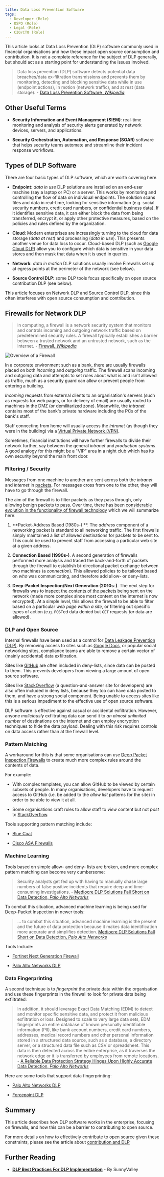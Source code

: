 ```yaml
---
title: Data Loss Prevention Software
tags: 
  - Developer (Role)
  - OSPO (Role)
  - Legal (Role)
  - CIO/CTO (Role)
---
```


This article looks at Data Loss Prevention (DLP) software commonly used in financial organisations and how these impact open source consumption and contribution.  It is not a complete reference for the subject of DLP generally, but should act as a starting point for understanding the issues involved. 

> Data loss prevention (DLP) software detects potential data breaches/data ex-filtration transmissions and prevents them by monitoring, detecting and blocking sensitive data while in use (endpoint actions), in motion (network traffic), and at rest (data storage). - [Data Loss Prevention Software, _Wikipedia_](https://en.wikipedia.org/wiki/Data_loss_prevention_software)

## Other Useful Terms

- **Security Information and Event Management (SIEM)**: real-time monitoring and analysis of security alerts generated by network devices, servers, and applications.

- **Security Orchestration, Automation, and Response (SOAR)** software that helps security teams automate and streamline their incident response workflows.

## Types of DLP Software

There are four basic types of DLP software, which are worth covering here:

- **Endpoint**: _data in use_ DLP solutions are installed on an end-user machine (say a laptop or PC) or a server.  This works by monitoring and controlling the flow of data on individual endpoints. The solution scans files and data in real-time, looking for sensitive information (e.g. social security numbers, credit card numbers, or confidential business data).  If it identifies sensitive data, it can either block the data from being transferred, encrypt it, or apply other protective measures, based on the policies and rules defined by the organization. 

- **Cloud**: Modern enterprises are increasingly turning to the cloud for data storage (_data at rest_) and processing (_data in use_).  This presents another venue for data loss to occur.  Cloud-based DLP (such as [Google Cloud DLP](https://cloud.google.com/dlp)) allow you to configure which data is sensitive in your data stores and then mask that data when it is used in queries.   

- **Network**: _data in motion_ DLP solutions usually involve Firewalls set up at egress points at the perimeter of the network (see below).  

- **Source Control DLP**: some DLP tools focus specifically on open source contribution DLP (see below). 

This article focuses on Network DLP and Source Control DLP, since this often interferes with open source consumption and contribution.

## Firewalls for Network DLP

> In computing, a firewall is a network security system that monitors and controls incoming and outgoing network traffic based on predetermined security rules. A firewall typically establishes a barrier between a trusted network and an untrusted network, such as the Internet.  - [Firewall, _Wikipedia_](https://en.wikipedia.org/wiki/Firewall_(computing))

![Overview of a Firewall](/img/bok/firewall.png)

In a corporate environment such as a bank, there are usually firewalls placed on both _incoming_ and _outgoing_ traffic.  The firewall scans incoming and outgoing data and attempts to set rules about what is and isn't allowed as traffic, much as a security guard can allow or prevent people from entering a building.

_Incoming_ requests from external clients to an organisation's servers (such as requests for web pages, or for delivery of email) are usually routed to machines in the DMZ (or demilitarized zone).   Meanwhile, the _intranet_ contains most of the bank's private hardware including the PCs of the bank's staff.  

Staff connecting from home will usually access the _intranet_ (as though they were in the building) via a [Virtual Private Network (VPN)](https://en.wikipedia.org/wiki/Virtual_private_network).

Sometimes, financial institutions will have further firewalls to divide their network further, say between the general _intranet_ and _production systems_.  A good analogy for this might be a "VIP" area in a night club which has its own security beyond the main front door.

### Filtering / Security

Messages from one machine to another are sent across both the _intranet_ and _internet_ in [packets](https://en.wikipedia.org/wiki/Internet_Protocol).  For messages cross from one to the other, they will have to go through the firewall.

The aim of the firewall is to filter packets as they pass through, only allowing benign packets to pass.  Over time, there has been [considerable evolution in the functionality of firewall technology](https://en.wikipedia.org/wiki/Firewall_(computing)) which we will summarize here:

1.  **Packet-Address Based (1980s-) **. The _address_ component of a networking packet is standard to all networking traffic.  The first firewalls simply maintained a list of allowed destinations for packets to be sent to.   This could be used to prevent staff from accessing a particular web site at a given address.
    
2.  **Connection Based (1990s-)**.  A second generation of firewalls performed more analysis and traced the back-and-forth of packets through the firewall to establish bi-directional packet exchange between two machines (a _connection_).  This allowed policies to be tailored based on _who_ was communicating, and therefore add allow- or deny-lists.

3.  **Deep-Packet Inspection/Next Generation (2010s-)**.  The next step for firewalls was to [inspect the contents of the packets](https://en.wikipedia.org/wiki/Deep_packet_inspection) being sent on the network (made more complex since most content on the internet is now encrypted).  At a simple level, this allows the firewall to be able to filter based on a particular _web page within a site_, or filtering out specific types of action (e.g. `POST`ed data denied but `GET` requests _for_ data are allowed).    

### DLP and Open Source

Internal firewalls have been used as a control for [Data Leakage Prevention (DLP)](../Activities/Level-3/Data-Leakage-Prevention).  By removing access to sites such as [Google Docs](https://docs.google.com), or popular social networking sites, compliance teams are able to remove a certain vector of (mainly accidental) data exfiltration.  

Sites like [GitHub](https://github.com) are often included in deny-lists, since data can be posted to them.  This prevents developers from viewing a large amount of open source software.  

Sites like [StackOverflow](https://stackoverflow.com) (a question-and-answer site for developers) are also often included in deny lists, because they too can have data posted to them, and have a strong social component.  Being unable to access sites like this is a serious impediment to the effective use of open source software.

DLP software is effective against casual or accidental exfiltration.  However, anyone _maliciously_ exfiltrating data can send it to _an almost unlimited number_ of destinations on the internet and can employ encryption techniques to hide the data payload.  Dealing with this risk requires controls on data access rather than at the firewall level.  

### Pattern Matching

A workaround for this is that some organisations can use [Deep Packet Inspection Firewalls](https://en.wikipedia.org/wiki/Deep_packet_inspection) to create much more complex rules around the contents of data.  

For example:

 - With complex templates, you can allow GitHub to be viewed by certain subsets of people.   In many organisations, developers have to request access to GitHub (i.e. be added to the _allow list_ patterns for the site) in order to be able to view it at all.
 
 - Some organisations craft rules to allow staff to _view_ content but not _post_ to [StackOverflow](https://stackoverflow.com).

Tools supporting pattern matching include:

- [Blue Coat](https://docs.broadcom.com/doc/bc-dlp-en)

- [Cisco ASA Firewalls](https://www.cisco.com/c/en/us/products/security/adaptive-security-appliance-asa-software/index.html)

### Machine Learning

Tools based on simple allow- and deny- lists are broken, and more complex pattern matching can become very cumbersome:

> Security analysts get fed up with having to manually chase large numbers of false positive incidents that require deep and time-consuming investigations. - [Mediocre DLP Solutions Fall Short on Data Detection, _Palo Alto Networks_](https://www.paloaltonetworks.com/blog/network-security/mediocre-dlp_solutions-fall-short-on-data-detection/)

To combat this situation, advanced machine learning is being used for Deep-Packet Inspection in newer tools:

> ... to combat this situation, advanced machine learning is the present and the future of data protection because it makes data identification more accurate and simplifies detection.  [Mediocre DLP Solutions Fall Short on Data Detection, _Palo Alto Networks_](https://www.paloaltonetworks.com/blog/network-security/mediocre-dlp_solutions-fall-short-on-data-detection/)

Tools Include:

- [Fortinet Next Generation Firewall](https://www.fortinet.com/products/next-generation-firewall)

- [Palo Alto Networks DLP](https://www.paloaltonetworks.com/network-security/enterprise-data-loss-prevention)


### Data Fingerprinting

A second technique is to _fingerprint_ the private data within the organisation and use these fingerprints in the firewall to look for private data being exfiltrated:

> In addition, it should leverage Exact Data Matching (EDM) to detect and monitor specific sensitive data, and protect it from malicious exfiltration or loss. Designed to scale to very large data sets, EDM fingerprints an entire database of known personally identifiable information (PII), like bank account numbers, credit card numbers, addresses, medical record numbers and other personal information stored in a structured data source, such as a database, a directory server, or a structured data file such as CSV or spreadsheet. This data is then detected across the entire enterprise, as it traverses the network edge or it is transferred by employees from remote locations. - [A Reliable Data Protection Strategy Hinges Upon Highly Accurate Data Detection, _Palo Alto Networks_](https://www.paloaltonetworks.com/blog/network-security/a-reliable-data-protection-strategy-hinges-upon-highly-accurate-data-detection/)

Here are some tools that support data fingerprinting:

- [Palo Alto Networks DLP](https://www.paloaltonetworks.com/network-security/enterprise-data-loss-prevention)

- [Forcepoint DLP](https://www.forcepoint.com/product/dlp-data-loss-prevention)

## Summary

This article describes how DLP software works in the enterprise, focusing on firewalls, and how this can be a barrier to contributing to open source.   

For more details on how to effectively contribute to open source given these constraints, please see the article about [contribution and DLP](../Activities/Level-3/DLP)

## Further Reading

- **[DLP Best Practices For DLP Implementation](https://www.sunnyvalley.io/docs/network-security-tutorials/top-dlp-solutions#what-are-the-best-practices-for-dlp-implementation)** - By SunnyValley



